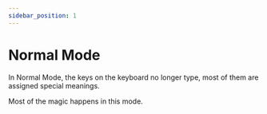 ```yaml
---
sidebar_position: 1
---
```


# Normal Mode

In Normal Mode, the keys on the keyboard no longer type, most of them are assigned special meanings.

Most of the magic happens in this mode.
